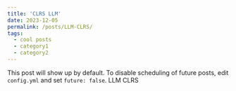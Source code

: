 ```yaml
---
title: 'CLRS LLM'
date: 2023-12-05
permalink: /posts/LLM-CLRS/
tags:
  - cool posts
  - category1
  - category2
---
```


This post will show up by default. To disable scheduling of future posts, edit `config.yml` and set `future: false`. 
LLM CLRS
